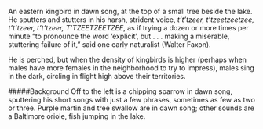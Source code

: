 An eastern kingbird in dawn song, at the top of a small tree beside the lake. He sputters and stutters in his harsh, strident voice, _t’t’tzeer, t’tzeetzeetzee, t’t’tzeer, t’t’tzeer, T’TZEETZEETZEE_, as if trying a dozen or more times per minute “to pronounce the word ‘explicit’, but . . . making a miserable, stuttering failure of it,” said one early naturalist (Walter Faxon).
  
He is perched, but when the density of kingbirds is higher (perhaps when males have more females in the neighborhood to try to impress), males sing in the dark, circling in flight high above their territories. 

#####Background
Off to the left is a chipping sparrow in dawn song, sputtering his short songs with just a few phrases, sometimes as few as two or three. Purple martin and tree swallow are in dawn song; other sounds are a Baltimore oriole, fish jumping in the lake.
